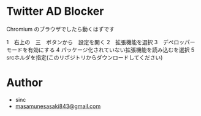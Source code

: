# Twitter AD Blocker

Chromium のブラウザでしたら動くはずです

1　右上の　三　ボタンから　設定を開く
2　拡張機能を選択
3　デペロッパーモードを有効にする
4 パッケージ化されていない拡張機能を読み込むを選択
5 srcホルダを指定(このリポジトリからダウンロードしてください)


# Author
 
* sinc
* masamunesasaki843@gmail.com
